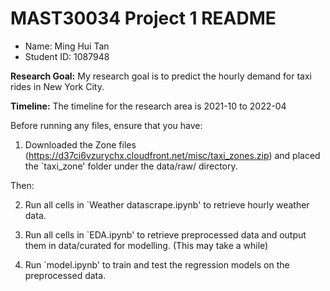 # MAST30034 Project 1 README
- Name: Ming Hui Tan
- Student ID: 1087948

**Research Goal:** My research goal is to predict the hourly demand for taxi rides in New York City.

**Timeline:** The timeline for the research area is 2021-10 to 2022-04

Before running any files, ensure that you have:

1. Downloaded the Zone files (https://d37ci6vzurychx.cloudfront.net/misc/taxi_zones.zip) and placed the `taxi_zone' folder under the data/raw/ directory.

Then:

2. Run all cells in `Weather datascrape.ipynb' to retrieve hourly weather data.

3. Run all cells in `EDA.ipynb' to retrieve preprocessed data and output them in data/curated for modelling. (This may take a while)

4. Run `model.ipynb' to train and test the regression models on the preprocessed data.

